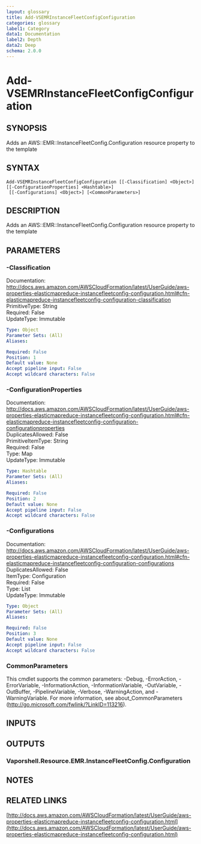 ```yaml
---
layout: glossary
title: Add-VSEMRInstanceFleetConfigConfiguration
categories: glossary
label1: Category
data1: Documentation
label2: Depth
data2: Deep
schema: 2.0.0
---
```


# Add-VSEMRInstanceFleetConfigConfiguration

## SYNOPSIS
Adds an AWS::EMR::InstanceFleetConfig.Configuration resource property to the template

## SYNTAX

```
Add-VSEMRInstanceFleetConfigConfiguration [[-Classification] <Object>] [[-ConfigurationProperties] <Hashtable>]
 [[-Configurations] <Object>] [<CommonParameters>]
```

## DESCRIPTION
Adds an AWS::EMR::InstanceFleetConfig.Configuration resource property to the template

## PARAMETERS

### -Classification
Documentation: http://docs.aws.amazon.com/AWSCloudFormation/latest/UserGuide/aws-properties-elasticmapreduce-instancefleetconfig-configuration.html#cfn-elasticmapreduce-instancefleetconfig-configuration-classification    
PrimitiveType: String    
Required: False    
UpdateType: Immutable

```yaml
Type: Object
Parameter Sets: (All)
Aliases:

Required: False
Position: 1
Default value: None
Accept pipeline input: False
Accept wildcard characters: False
```

### -ConfigurationProperties
Documentation: http://docs.aws.amazon.com/AWSCloudFormation/latest/UserGuide/aws-properties-elasticmapreduce-instancefleetconfig-configuration.html#cfn-elasticmapreduce-instancefleetconfig-configuration-configurationproperties    
DuplicatesAllowed: False    
PrimitiveItemType: String    
Required: False    
Type: Map    
UpdateType: Immutable

```yaml
Type: Hashtable
Parameter Sets: (All)
Aliases:

Required: False
Position: 2
Default value: None
Accept pipeline input: False
Accept wildcard characters: False
```

### -Configurations
Documentation: http://docs.aws.amazon.com/AWSCloudFormation/latest/UserGuide/aws-properties-elasticmapreduce-instancefleetconfig-configuration.html#cfn-elasticmapreduce-instancefleetconfig-configuration-configurations    
DuplicatesAllowed: False    
ItemType: Configuration    
Required: False    
Type: List    
UpdateType: Immutable

```yaml
Type: Object
Parameter Sets: (All)
Aliases:

Required: False
Position: 3
Default value: None
Accept pipeline input: False
Accept wildcard characters: False
```

### CommonParameters
This cmdlet supports the common parameters: -Debug, -ErrorAction, -ErrorVariable, -InformationAction, -InformationVariable, -OutVariable, -OutBuffer, -PipelineVariable, -Verbose, -WarningAction, and -WarningVariable.
For more information, see about_CommonParameters (http://go.microsoft.com/fwlink/?LinkID=113216).

## INPUTS

## OUTPUTS

### Vaporshell.Resource.EMR.InstanceFleetConfig.Configuration

## NOTES

## RELATED LINKS

[http://docs.aws.amazon.com/AWSCloudFormation/latest/UserGuide/aws-properties-elasticmapreduce-instancefleetconfig-configuration.html](http://docs.aws.amazon.com/AWSCloudFormation/latest/UserGuide/aws-properties-elasticmapreduce-instancefleetconfig-configuration.html)

